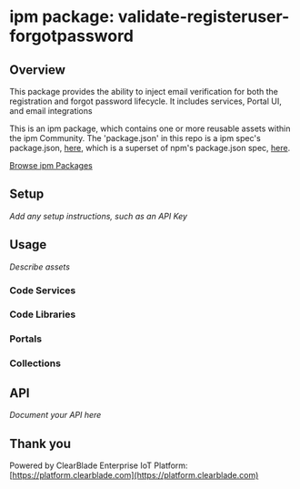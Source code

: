 
# ipm package: validate-registeruser-forgotpassword

## Overview

This package provides the ability to inject email verification for both the registration and forgot password lifecycle.  It includes services, Portal UI, and email integrations

This is an ipm package, which contains one or more reusable assets within the ipm Community. The 'package.json' in this repo is a ipm spec's package.json, [here](https://docs.clearblade.com/v/3/6-ipm/spec), which is a superset of npm's package.json spec, [here](https://docs.npmjs.com/files/package.json).

[Browse ipm Packages](https://ipm.clearblade.com)

## Setup

_Add any setup instructions, such as an API Key_

## Usage

_Describe assets_

### Code Services

### Code Libraries

### Portals

### Collections

## API

_Document your API here_

## Thank you

Powered by ClearBlade Enterprise IoT Platform: [https://platform.clearblade.com](https://platform.clearblade.com)
